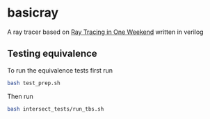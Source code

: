 # basicray

A ray tracer based on [Ray Tracing in One Weekend](https://raytracing.github.io/books/RayTracingInOneWeekend.html) written in verilog

## Testing equivalence

To run the equivalence tests first run

```bash
bash test_prep.sh
```

Then run

```bash
bash intersect_tests/run_tbs.sh
```
